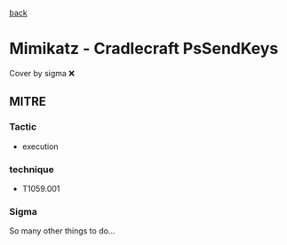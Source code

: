 [back](../index.md)
# Mimikatz - Cradlecraft PsSendKeys
Cover by sigma :x: 

## MITRE
### Tactic
  - execution

### technique
  - T1059.001

### Sigma

 So many other things to do...